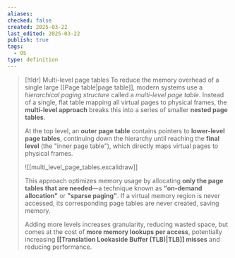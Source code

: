 ```yaml
---
aliases: 
checked: false
created: 2025-03-22
last_edited: 2025-03-22
publish: true
tags:
  - OS
type: definition
---
```

>[!tldr] Multi-level page tables
> To reduce the memory overhead of a single large [[Page table|page table]], modern systems use a *hierarchical paging structure* called a _multi-level page table_. Instead of a single, flat table mapping all virtual pages to physical frames, the **multi-level approach** breaks this into a series of smaller **nested page tables**.
>
>At the top level, an **outer page table** contains pointers to **lower-level page tables**, continuing down the hierarchy until reaching the **final level** (the "inner page table"), which directly maps virtual pages to physical frames.
>
>![[multi_level_page_tables.excalidraw]]
>
>This approach optimizes memory usage by allocating **only the page tables that are needed**—a technique known as **"on-demand allocation"** or **"sparse paging"**. If a virtual memory region is never accessed, its corresponding page tables are never created, saving memory.
>
>Adding more levels increases granularity, reducing wasted space, but comes at the cost of **more memory lookups per access**, potentially increasing **[[Translation Lookaside Buffer (TLB)|TLB]] misses** and reducing performance.

